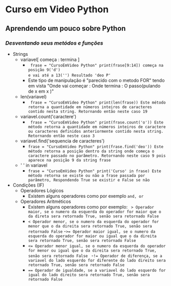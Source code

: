 # Curso em Video Python
## Aprendendo um pouco sobre **Python**   
### *Desventando seus metódos e funções*  
- Strings
    - variavel[ começa : termina ]
        - ` frase = "CursoEmVideo Python" print(frase[9:14]) começa na posição 9('d')`<br>`e vai até a 13('') Resultado 'deo P' ` 
        - Este tipo de manipulação é "parecido com o metodo FOR" tendo em vista "Onde vai começar : Onde termina : O passo(pulando de x em x )"
    - len(variavel)
        - ` frase = "CursoEmVideo Python" print(len(frase)) Este método retorna a quantidade em números inteiros de caracteres contido nesta string. Retornando então neste caso 19` 
    - variavel.count('caractere') 
        - ` frase = "CursoEmVideo Python" print(frase.count('o')) Este método retorna a quantidade em números inteiros de caractere ou caracteres definidos anteriormente contido nesta string. Retornando então neste caso 3` 
    - variavel.find('sequencia de caracteres')
        - ` frase = "CursoEmVideo Python" print(frase.find('deo')) Este método retorna a posição dentro da string onde começa o caractere passado no parâmetro. Retornando neste caso 9 pois aparece na posição 9 da string frase ` 
    - ' ' in variavel 
        - ` frase = "CursoEmVideo Python" print('Curso' in frase) Este método retorna se existe ou não a frase passada por parâmetro, Respondendo True se existir e False se não ` 
- Condições (IF)
    - Operadores Lógicos
        - Existem alguns operadores como por exemplo `and, or`
    - Operadores Aritméticos
        - Existem alguns operadores como por exemplo: ` > Operador maior, se o numero da esquerda do operador for maior que o da direta sera retornado True, senão sera retornado False`
        - `< Operador menor, se o numero da esquerda do operador for menor que o da direita sera retornado True, senão sera retornado False`
        -`>= Operador maior igual, se o numero da esquerda do operador for maior ou igual que o da direita sera retornado True, senão sera retornado False `
        - `<= Operador menor igual, se o numero da esquerda do operador for menor ou igual que o da direita sera retornado True, senão sera retornado False `
        -`!= Operador de diferença, se a variavel do lado esquerdo for diferente do lado direito sera retornado True, senão sera retornado False`
        - `== Operador de igualdade, se a variavel do lado esquerdo for igual do lado direito sera retornado True, senão sera retornado False`
        